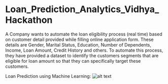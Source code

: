 # Loan_Prediction_Analytics_Vidhya_Hackathon

A Company wants to automate the loan eligibility process (real time) based on customer detail provided while filling online application form. These details are Gender, Marital Status, Education, Number of Dependents, Income, Loan Amount, Credit History and others. To automate this process, they have provided a dataset to identify the customers segments that are eligible for loan amount so that they can specifically target these customers. 

Loan Prediction using Machine Learning: 
![alt text](https://miro.medium.com/max/659/1*glrB0KgjOcTiKUEx7T8tcA.png "Prediction")

